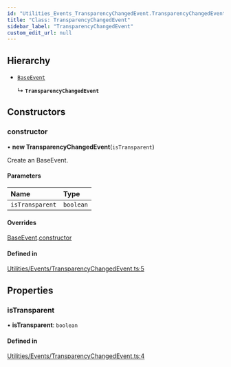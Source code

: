 ```yaml
---
id: "Utilities_Events_TransparencyChangedEvent.TransparencyChangedEvent"
title: "Class: TransparencyChangedEvent"
sidebar_label: "TransparencyChangedEvent"
custom_edit_url: null
---
```




## Hierarchy

- [`BaseEvent`](../Utilities_BaseEvent.BaseEvent)

  ↳ **`TransparencyChangedEvent`**

## Constructors

### constructor

• **new TransparencyChangedEvent**(`isTransparent`)

Create an BaseEvent.

#### Parameters

| Name | Type |
| :------ | :------ |
| `isTransparent` | `boolean` |

#### Overrides

[BaseEvent](../Utilities_BaseEvent.BaseEvent).[constructor](../Utilities_BaseEvent.BaseEvent#constructor)

#### Defined in

[Utilities/Events/TransparencyChangedEvent.ts:5](https://github.com/ZeaInc/zea-engine/blob/434f018d2/src/Utilities/Events/TransparencyChangedEvent.ts#L5)

## Properties

### isTransparent

• **isTransparent**: `boolean`

#### Defined in

[Utilities/Events/TransparencyChangedEvent.ts:4](https://github.com/ZeaInc/zea-engine/blob/434f018d2/src/Utilities/Events/TransparencyChangedEvent.ts#L4)

